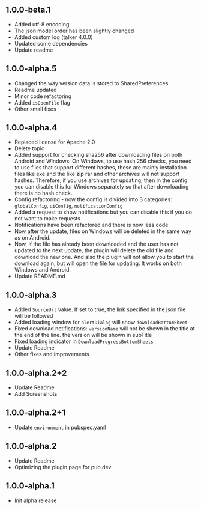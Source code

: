 ## 1.0.0-beta.1

* Added utf-8 encoding
* The json model order has been slightly changed
* Added custom log (talker 4.0.0)
* Updated some dependencies
* Update readme

## 1.0.0-alpha.5

* Changed the way version data is stored to SharedPreferences
* Readme updated
* Minor code refactoring
* Added ```isOpenFile``` flag
* Other small fixes

## 1.0.0-alpha.4

* Replaced license for Apache 2.0
* Delete topic
* Added support for checking sha256 after downloading files on both Android and Windows. On Windows, to use hash 256 checks, you need to use files that support different hashes, these are mainly installation files like exe and the like zip rar and other archives will not support hashes. Therefore, if you use archives for updating, then in the config you can disable this for Windows separately so that after downloading there is no hash check.
* Config refactoring - now the config is divided into 3 categories: ```globalConfig```, ```uiConfig```, ```notificationConfig```
* Added a request to show notifications but you can disable this if you do not want to make requests
* Notifications have been refactored and there is now less code
* Now after the update, files on Windows will be deleted in the same way as on Android.
* Now, if the file has already been downloaded and the user has not updated to the next update, the plugin will delete the old file and download the new one. And also the plugin will not allow you to start the download again, but will open the file for updating. It works on both Windows and Android.
* Update README.md

## 1.0.0-alpha.3

* Added ```SourceUrl``` value. If set to true, the link specified in the json file will be followed
* Added loading window for ```alertDialog``` will show ```downloadBottomSheet```
* Fixed download notifications: ```versionName``` will not be shown in the title at the end of the line. the version will be shown in subTitle
* Fixed loading indicator in ```DownloadProgressBottomSheets```
* Update Readme
* Other fixes and improvements

## 1.0.0-alpha.2+2

* Update Readme
* Add Screenshots

## 1.0.0-alpha.2+1

* Update ```environment``` in pubspec.yaml

## 1.0.0-alpha.2

* Update Readme
* Optimizing the plugin page for pub.dev

## 1.0.0-alpha.1

* Init alpha release

